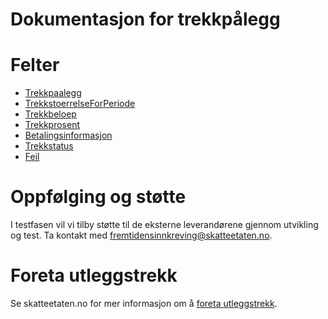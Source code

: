 # Dokumentasjon for trekkpålegg

# Felter
- [Trekkpaalegg](./Models/Trekkpaalegg.md)
- [TrekkstoerrelseForPeriode](./Models/TrekkstoerrelseForPeriode.md)
- [Trekkbeloep](./Models/Trekkbeloep.md)
- [Trekkprosent](./Models/Trekkprosent.md)
- [Betalingsinformasjon](./Models/Betalingsinformasjon.md)
- [Trekkstatus](./Models/Trekkstatus.md)
- [Feil](./Models/Feil.md)

# Oppfølging og støtte
I testfasen vil vi tilby støtte til de eksterne leverandørene gjennom utvikling og test. Ta kontakt med [fremtidensinnkreving@skatteetaten.no](mailto:fremtidensinnkreving@skatteetaten.no).

# Foreta utleggstrekk
Se skatteetaten.no for mer informasjon om å [foreta utleggstrekk](https://www.skatteetaten.no/bedrift-og-organisasjon/arbeidsgiver/skattekort-og-skattetrekk/utleggstrekk/).